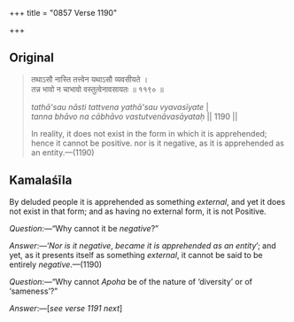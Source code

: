 +++
title = "0857 Verse 1190"

+++
## Original 
>
> तथाऽसौ नास्ति तत्त्वेन यथाऽसौ व्यवसीयते ।  
> तन्न भावो न चाभावो वस्तुत्वेनावसायतः ॥ ११९० ॥ 
>
> *tathā'sau nāsti tattvena yathā'sau vyavasīyate* \|  
> *tanna bhāvo na cābhāvo vastutvenāvasāyataḥ* \|\| 1190 \|\| 
>
> In reality, it does not exist in the form in which it is apprehended; hence it cannot be positive. nor is it negative, as it is apprehended as an entity.—(1190)



## Kamalaśīla

By deluded people it is apprehended as something *external*, and yet it does not exist in that form; and as having no external form, it is not Positive.

*Question*:—“Why cannot it be *negative*?”

*Answer*:—‘*Nor is it negative*, *became it is apprehended as an entity*’; and yet, as it presents itself as something *external*, it cannot be said to be entirely *negative*.—(1190)

*Question*:—“Why cannot *Apoha* be of the nature of ‘diversity’ or of ‘sameness’?”

*Answer*:—[*see verse 1191 next*]


